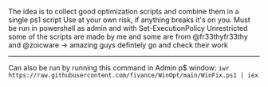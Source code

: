 The idea is to collect good optimization scripts and combine them in a single ps1 script
Use at your own risk, if anything breaks it's on you.
Must be run in powershell as admin and with Set-ExecutionPolicy Unrestricted
some of the scripts are made by me and some are from @fr33thyfr33thy and @zoicware -> amazing guys defintely go and check their work

------------------------------------------

Can also be run by running this command in Admin p$ window:
```iwr https://raw.githubusercontent.com/fivance/WinOpt/main/WinFix.ps1 | iex```
